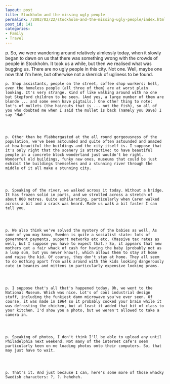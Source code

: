```yaml
---
layout: post
title: Stockholm and the missing ugly people
permalink: /2003/02/22/stockholm-and-the-missing-ugly-people/index.html
post_id: 141
categories: 
- Family
- Travel
---
```


p. So, we were wandering around relatively aimlessly today, when it slowly began to dawn on us that there was something wrong with the crowds of people in Stockholm. It took us a while, but then we realised what was bugging us. There are no ugly people in this city. Not one. Well, maybe one now that I'm here, but otherwise not a skerrick of ugliness to be found.




	p. Shop assistants, people on the street, coffee shop workers: hell, even the homeless people (all three of them) are at worst plain looking. It's very strange. Kind of like walking around with no one but Stepford children to be seen. (And yes, a large number of them are blonde ... and some even have pigtails.) One other thing to note: lot's of mullets (the haircuts that is ... not the fish), so all of you who doubted me when I said the mullet is back (namely you Dave) I say "Hah"




	p. Other than be flabbergasted at the all round gorgeousness of the population, we've been astounded and quite often astounded and amazed at how beautiful the buildings and the city itself is. I suppose that it's only right that the scenery is attractive: to have beautiful people in a concrete block wonderland just wouldn't be right. Wonderful old buildings, funky new ones, museums that could be just exhibit the buildings themselves and a stunning river through the middle of it all make a stunning city.




	p. Speaking of the river, we walked across it today. Without a bridge. It has frozen solid in parts, and we strolled across a stretch of about 800 metres. Quite exhilarating, particularly when Caren walked across a bit and a crack was heard. Made us walk a bit faster I can tell you.




	p. We also think we've solved the mystery of the babies as well. As some of you may know, Sweden is quite a socialist state: lots of government payments, support networks etc etc. (Massive tax rates as well, but I suppose you have to expect that.) So, it appears that new mothers get a fair whack of cash for having the baby (probably not as a lump sum, but you never know!), which allows them to stay at home and raise the kid. Of course, they don't stay at home. They all seem to do nothing apart from walk around with the kids looking dangerously cute in beanies and mittens in particularly expensive looking prams.




	p. I suppose that's all that's happened today. Oh, we went to the National Museum. Which was nice. Lot's of cool industrial design stuff, including the funkiest damn microwave you've ever seen. Of course, it was made in 1964 so it probably cooked your brain while it was defrosting the chicken, but at least it added that bit of class to your kitchen. I'd show you a photo, but we weren't allowed to take a camera in.




	p. Speaking of photos, I don't think I'll be able to upload any until Philadelphia next weekend. Not many of the internet cafe's seem particularly keen on me loading photos onto their computers. So, that may just have to wait.




	p. That's it. And just because I can, here's some more of those whacky Swedish characters: ?, ?. heheheh.

